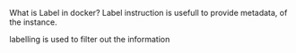 What is Label in docker?
Label instruction is usefull to provide metadata, of the instance.

labelling is used to filter out the information